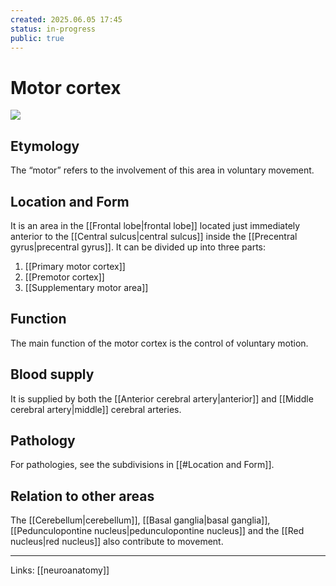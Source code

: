 ```yaml
---
created: 2025.06.05 17:45
status: in-progress
public: true
---
```

# Motor cortex

![](Human_motor_cortex.jpg|400)

## Etymology

The “motor” refers to the involvement of this area in voluntary movement.

## Location and Form

It is an area in the [[Frontal lobe|frontal lobe]] located just immediately anterior to the [[Central sulcus|central sulcus]] inside the [[Precentral gyrus|precentral gyrus]]. It can be divided up into three parts:

1. [[Primary motor cortex]]
2. [[Premotor cortex]]
3. [[Supplementary motor area]]

## Function

The main function of the motor cortex is the control of voluntary motion. 

## Blood supply

It is supplied by both the [[Anterior cerebral artery|anterior]] and [[Middle cerebral artery|middle]] cerebral arteries.

## Pathology

For pathologies, see the subdivisions in [[#Location and Form]].

## Relation to other areas

The [[Cerebellum|cerebellum]], [[Basal ganglia|basal ganglia]], [[Pedunculopontine nucleus|pedunculopontine nucleus]] and the [[Red nucleus|red nucleus]] also contribute to movement.

---
Links: [[neuroanatomy]]